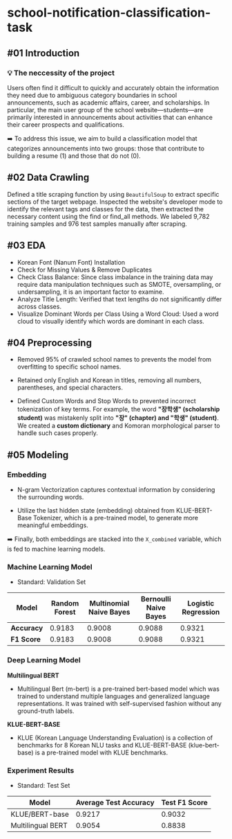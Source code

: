 # school-notification-classification-task

## #01 Introduction 

### 💡 The neccessity of the project

Users often find it difficult to quickly and accurately obtain the information they need due to ambiguous category boundaries in school announcements, such as academic affairs, career, and scholarships. In particular, the main user group of the school website—students—are primarily interested in announcements about activities that can enhance their career prospects and qualifications.

➡️ To address this issue, we aim to build a classification model that categorizes announcements into two groups: those that contribute to building a resume (1) and those that do not (0).

## #02 Data Crawling

Defined a title scraping function by using `BeautifulSoup` to extract specific sections of the target webpage. Inspected the website's developer mode to identify the relevant tags and classes for the data, then extracted the necessary content using the find or find_all methods. We labeled 9,782 training samples and 976 test samples manually after scraping.

## #03 EDA

- Korean Font (Nanum Font) Installation
- Check for Missing Values & Remove Duplicates
- Check Class Balance: Since class imbalance in the training data may require data manipulation techniques such as SMOTE, oversampling, or undersampling, it is an important factor to examine.
- Analyze Title Length: Verified that text lengths do not significantly differ across classes.
- Visualize Dominant Words per Class Using a Word Cloud: Used a word cloud to visually identify which words are dominant in each class.

## #04 Preprocessing

- Removed 95% of crawled school names to prevents the model from overfitting to specific school names.
  
- Retained only English and Korean in titles, removing all numbers, parentheses, and special characters.

- Defined Custom Words and Stop Words to prevented incorrect tokenization of key terms. For example, the word **"장학생" (scholarship student)** was mistakenly split into **"장" (chapter) and "학생" (student)**. We created a **custom dictionary** and Komoran morphological parser to handle such cases properly.

## #05 Modeling

### Embedding

- N-gram Vectorization captures contextual information by considering the surrounding words.

- Utilize the last hidden state (embedding) obtained from KLUE-BERT-Base Tokenizer, which is a pre-trained model, to generate more meaningful embeddings.

➡️ Finally, both embeddings are stacked into the `X_combined` variable, which is fed to machine learning models. 

### Machine Learning Model

* Standard: Validation Set

| Model | Random Forest | Multinomial Naive Bayes | Bernoulli Naive Bayes | Logistic Regression |
| --- | --- | --- | --- | --- |
| **Accuracy** | 0.9183 | 0.9008 | 0.9088 | 0.9321 |
| **F1 Score** | 0.9183 | 0.9008 | 0.9088 | 0.9321 |

### Deep Learning Model

**Multilingual BERT**

- Multilingual Bert (m-bert) is a pre-trained bert-based model which was trained to understand multiple languages and generalized language representations. It was trained with self-supervised fashion without any ground-truth labels. 

**KLUE-BERT-BASE**

- KLUE (Korean Language Understanding Evaluation) is a collection of benchmarks for 8 Korean NLU tasks and KLUE-BERT-BASE (klue-bert-base) is a pre-trained model with KLUE benchmarks.

### Experiment Results

* Standard: Test Set

| Model | Average Test Accuracy | Test F1 Score |
| --- | --- | --- |
| KLUE/BERT-base | 0.9217 | 0.9032 |
| Multilingual BERT | 0.9054 | 0.8838 |

